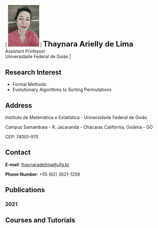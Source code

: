 | <img src="foto.jpg" alt="drawing" width="100"/> | **<font size="+2">Thaynara Arielly de Lima</font>**<br>Assistant Professor<br>Universidade Federal de Goiás |


## Research Interest

- Formal Methods
- Evolutionary Algorithms to Sorting Permutations

## Address

Instituto de Matemática e Estatística - Universidade Federal de Goiás

Campus Samambaia - R. Jacarandá - Chácaras Califórnia, Goiânia - GO

CEP: 74001-970

## Contact
**E-mail**: thaynaradelima@ufg.br

**Phone Number**: +55 (62) 3521-1208

## Publications

### 2021

## Courses and Tutorials
